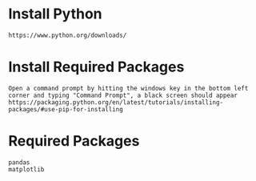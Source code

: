 # Install Python
    https://www.python.org/downloads/

# Install Required Packages
    Open a command prompt by hitting the windows key in the bottom left corner and typing "Command Prompt", a black screen should appear
    https://packaging.python.org/en/latest/tutorials/installing-packages/#use-pip-for-installing

# Required Packages
    pandas
    matplotlib
